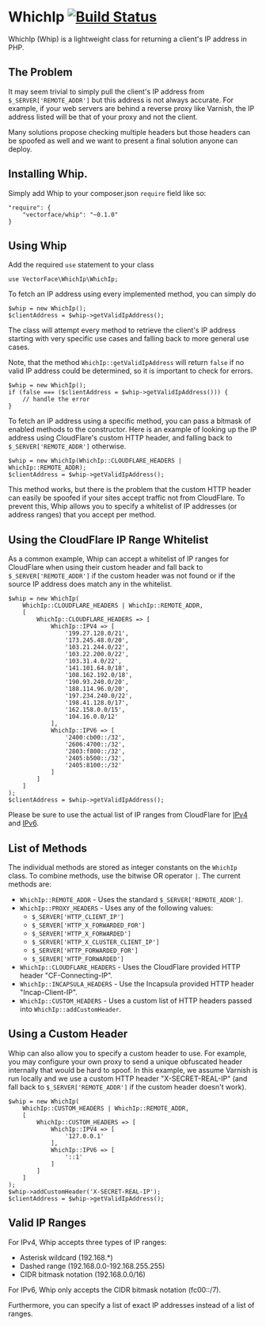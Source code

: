 # WhichIp [![Build Status](https://travis-ci.org/Vectorface/whip.svg?branch=master)](https://travis-ci.org/Vectorface/whip)

WhichIp (Whip) is a lightweight class for returning a client's IP address in PHP.

## The Problem

It may seem trivial to simply pull the client's IP address from
`$_SERVER['REMOTE_ADDR']` but this address is not always accurate. For example,
if your web servers are behind a reverse proxy like Varnish, the IP address
listed will be that of your proxy and not the client.

Many solutions propose checking multiple headers but those headers can be
spoofed as well and we want to present a final solution anyone can deploy.

## Installing Whip.

Simply add Whip to your composer.json `require` field like so:

    "require": {
        "vectorface/whip": "~0.1.0"
    }

## Using Whip

Add the required `use` statement to your class

    use VectorFace\WhichIp\WhichIp;

To fetch an IP address using every implemented method, you can simply do

    $whip = new WhichIp();
    $clientAddress = $whip->getValidIpAddress();

The class will attempt every method to retrieve the client's IP address
starting with very specific use cases and falling back to more general use
cases.

Note, that the method `WhichIp::getValidIpAddress` will return `false` if no
valid IP address could be determined, so it is important to check for errors.

    $whip = new WhichIp();
    if (false === ($clientAddress = $whip->getValidIpAddress())) {
        // handle the error
    }

To fetch an IP address using a specific method, you can pass a bitmask of
enabled methods to the constructor. Here is an example of looking up the IP
address using CloudFlare's custom HTTP header, and falling back to
`$_SERVER['REMOTE_ADDR']` otherwise.

    $whip = new WhichIp(WhichIp::CLOUDFLARE_HEADERS | WhichIp::REMOTE_ADDR);
    $clientAddress = $whip->getValidIpAddress();

This method works, but there is the problem that the custom HTTP header can
easily be spoofed if your sites accept traffic not from CloudFlare. To prevent
this, Whip allows you to specify a whitelist of IP addresses (or address ranges)
that you accept per method.

## Using the CloudFlare IP Range Whitelist

As a common example, Whip can accept a whitelist of IP ranges for CloudFlare
when using their custom header and fall back to `$_SERVER['REMOTE_ADDR']` if the
custom header was not found or if the source IP address does match any in the
whitelist.

    $whip = new WhichIp(
        WhichIp::CLOUDFLARE_HEADERS | WhichIp::REMOTE_ADDR,
        [
            WhichIp::CLOUDFLARE_HEADERS => [
                WhichIp::IPV4 => [
                    '199.27.128.0/21',
                    '173.245.48.0/20',
                    '103.21.244.0/22',
                    '103.22.200.0/22',
                    '103.31.4.0/22',
                    '141.101.64.0/18',
                    '108.162.192.0/18',
                    '190.93.240.0/20',
                    '188.114.96.0/20',
                    '197.234.240.0/22',
                    '198.41.128.0/17',
                    '162.158.0.0/15',
                    '104.16.0.0/12'
                ],
                WhichIp::IPV6 => [
                    '2400:cb00::/32',
                    '2606:4700::/32',
                    '2803:f800::/32',
                    '2405:b500::/32',
                    '2405:8100::/32'
                ]
            ]
        ]
    );
    $clientAddress = $whip->getValidIpAddress();

Please be sure to use the actual list of IP ranges from CloudFlare for
[IPv4](https://www.cloudflare.com/ips-v4) and
[IPv6](https://www.cloudflare.com/ips-v6).

## List of Methods

The individual methods are stored as integer constants on the `WhichIp` class.
To combine methods, use the bitwise OR operator `|`. The current methods are:

- `WhichIp::REMOTE_ADDR` - Uses the standard `$_SERVER['REMOTE_ADDR']`.
- `WhichIp::PROXY_HEADERS` - Uses any of the following values:
    - `$_SERVER['HTTP_CLIENT_IP']`
    - `$_SERVER['HTTP_X_FORWARDED_FOR']`
    - `$_SERVER['HTTP_X_FORWARDED']`
    - `$_SERVER['HTTP_X_CLUSTER_CLIENT_IP']`
    - `$_SERVER['HTTP_FORWARDED_FOR']`
    - `$_SERVER['HTTP_FORWARDED']`
- `WhichIp::CLOUDFLARE_HEADERS` - Uses the CloudFlare provided HTTP header
  "CF-Connecting-IP".
- `WhichIp::INCAPSULA_HEADERS` - Use the Incapsula provided HTTP header
  "Incap-Client-IP".
- `WhichIp::CUSTOM_HEADERS` - Uses a custom list of HTTP headers passed into
  `WhichIp::addCustomHeader`.

## Using a Custom Header

Whip can also allow you to specify a custom header to use. For example, you may
configure your own proxy to send a unique obfuscated header internally that
would be hard to spoof. In this example, we assume Varnish is run locally and
we use a custom HTTP header "X-SECRET-REAL-IP" (and fall back to
`$_SERVER['REMOTE_ADDR']` if the custom header doesn't work).

    $whip = new WhichIp(
        WhichIp::CUSTOM_HEADERS | WhichIp::REMOTE_ADDR,
        [
            WhichIp::CUSTOM_HEADERS => [
                WhichIp::IPV4 => [
                    '127.0.0.1'
                ],
                WhichIp::IPV6 => [
                    '::1'
                ]
            ]
        ]
    );
    $whip->addCustomHeader('X-SECRET-REAL-IP');
    $clientAddress = $whip->getValidIpAddress();

## Valid IP Ranges

For IPv4, Whip accepts three types of IP ranges:

- Asterisk wildcard (192.168.*)
- Dashed range (192.168.0.0-192.168.255.255)
- CIDR bitmask notation (192.168.0.0/16)

For IPv6, Whip only accepts the CIDR bitmask notation (fc00::/7).

Furthermore, you can specify a list of exact IP addresses instead of a list of
ranges.
